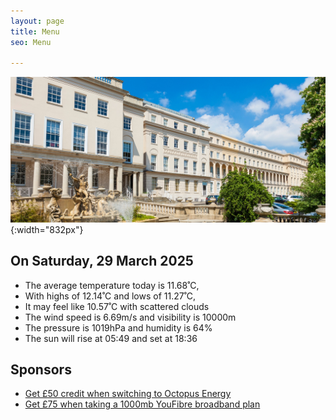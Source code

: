```yaml
---
layout: page
title: Menu
seo: Menu

---
```


![Logo](/images/logo.jpg){:width="832px"}

<!-- weather_marker starts -->
## On Saturday, 29 March 2025

- The average temperature today is 11.68˚C,
- With highs of 12.14˚C and lows of 11.27˚C,
- It may feel like 10.57˚C with scattered clouds
- The wind speed is 6.69m/s and visibility is 10000m
- The pressure is 1019hPa and humidity is 64%
- The sun will rise at 05:49 and set at 18:36

<!-- weather_marker ends -->

## Sponsors

- [Get £50 credit when switching to Octopus Energy](https://bit.ly/3oD1nnS)
- [Get £75 when taking a 1000mb YouFibre broadband plan](https://aklam.io/91zWhU?)



